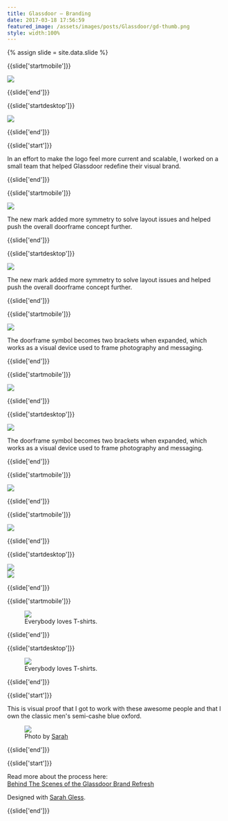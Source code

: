 ```yaml
---
title: Glassdoor — Branding
date: 2017-03-18 17:56:59
featured_image: /assets/images/posts/Glassdoor/gd-thumb.png
style: width:100%
---
```

{% assign slide = site.data.slide %}

{{slide['startmobile']}}

<div><img class='full-height' src='{{ site.url }}/assets/images/posts/Glassdoor/gd-1-mobile.png' srcset='{{ site.url }}/assets/images/posts/Glassdoor/gd-1-mobile.png 375w, {{ site.url }}/assets/images/posts/Glassdoor/gd-1-mobile@2x.png 750w, {{ site.url }}/assets/images/posts/Glassdoor/gd-1-mobile@3x.png 1125w'></div>

{{slide['end']}}

{{slide['startdesktop']}}

<div><img class='full-width' src='{{ site.url }}/assets/images/posts/Glassdoor/gd-1@2x.png' srcset='{{ site.url }}/assets/images/posts/Glassdoor/gd-1.png 1024w, {{ site.url }}/assets/images/posts/Glassdoor/gd-1@2x.png 2048w'></div>

{{slide['end']}}

{{slide['start']}}

In an effort to make the logo feel more current and scalable, I worked on a small team that helped Glassdoor redefine their visual brand.

{{slide['end']}}

{{slide['startmobile']}}

<div><img class='full-height' src='{{ site.url }}/assets/images/posts/Glassdoor/gd-2-mobile.png' srcset='{{ site.url }}/assets/images/posts/Glassdoor/gd-2-mobile.png 375w, {{ site.url }}/assets/images/posts/Glassdoor/gd-2-mobile@2x.png 750w, {{ site.url }}/assets/images/posts/Glassdoor/gd-2-mobile@3x.png 1125w'></div>

<p class='bg-dark'>The new mark added more symmetry to solve layout issues and helped push the overall doorframe concept further.</p>

{{slide['end']}}

{{slide['startdesktop']}}

<div><img src='{{ site.url }}/assets/images/posts/Glassdoor/gd-2@2x.png' srcset='{{ site.url }}/assets/images/posts/Glassdoor/gd-2.png 615w, {{ site.url }}/assets/images/posts/Glassdoor/gd-2@2x.png 1230w, {{ site.url }}/assets/images/posts/Glassdoor/gd-2@3x.png 1845w'></div>

The new mark added more symmetry to solve layout issues and helped push the overall doorframe concept further.

{{slide['end']}}

{{slide['startmobile']}}

<div><img class='full-height' src='{{ site.url }}/assets/images/posts/Glassdoor/gd-9-mobile.png' srcset='{{ site.url }}/assets/images/posts/Glassdoor/gd-9-mobile.png 375w, {{ site.url }}/assets/images/posts/Glassdoor/gd-9-mobile@2x.png 750w, {{ site.url }}/assets/images/posts/Glassdoor/gd-9-mobile@3x.png 1125w'></div>

<p class='bg-dark'>The doorframe symbol becomes two brackets when expanded, which works as a visual device used to frame photography and messaging.</p>

{{slide['end']}}

{{slide['startmobile']}}

<div><img class='full-height' src='{{ site.url }}/assets/images/posts/Glassdoor/gd-10-mobile.png' srcset='{{ site.url }}/assets/images/posts/Glassdoor/gd-10-mobile.png 375w, {{ site.url }}/assets/images/posts/Glassdoor/gd-10-mobile@2x.png 750w, {{ site.url }}/assets/images/posts/Glassdoor/gd-10-mobile@3x.png 1125w'></div>

{{slide['end']}}

{{slide['startdesktop']}}

<div><img src='{{ site.url }}/assets/images/posts/Glassdoor/gd-9@2x.png' srcset='{{ site.url }}/assets/images/posts/Glassdoor/gd-9.png 794w, {{ site.url }}/assets/images/posts/Glassdoor/gd-9@2x.png 1588w, {{ site.url }}/assets/images/posts/Glassdoor/gd-9@3x.png 2382w'></div>

The doorframe symbol becomes two brackets when expanded, which works as a visual device used to frame photography and messaging.

{{slide['end']}}

{{slide['startmobile']}}

<div><img src='{{ site.url }}/assets/images/posts/Glassdoor/gd-3-mobile.png' srcset='{{ site.url }}/assets/images/posts/Glassdoor/gd-3-mobile.png 375w, {{ site.url }}/assets/images/posts/Glassdoor/gd-3-mobile@2x.png 750w, {{ site.url }}/assets/images/posts/Glassdoor/gd-3-mobile@3x.png 1125w'></div>

{{slide['end']}}

{{slide['startmobile']}}

<div><img src='{{ site.url }}/assets/images/posts/Glassdoor/gd-4-mobile.png' srcset='{{ site.url }}/assets/images/posts/Glassdoor/gd-4-mobile.png 375w, {{ site.url }}/assets/images/posts/Glassdoor/gd-4-mobile@2x.png 750w, {{ site.url }}/assets/images/posts/Glassdoor/gd-4-mobile@3x.png 1125w'></div>


{{slide['end']}}

{{slide['startdesktop']}}

<div class='row'>

<div><img src='{{ site.url }}/assets/images/posts/Glassdoor/gd-3@2x.png' srcset='{{ site.url }}/assets/images/posts/Glassdoor/gd-3.png 554w, {{ site.url }}/assets/images/posts/Glassdoor/gd-3@2x.png 1108w, {{ site.url }}/assets/images/posts/Glassdoor/gd-3@3x.png 1662w'></div>

<div><img src='{{ site.url }}/assets/images/posts/Glassdoor/gd-4@2x.png' srcset='{{ site.url }}/assets/images/posts/Glassdoor/gd-4.png 234w, {{ site.url }}/assets/images/posts/Glassdoor/gd-4@2x.png 468w, {{ site.url }}/assets/images/posts/Glassdoor/gd-4@3x.png 702w'></div>

</div>

{{slide['end']}}

{{slide['startmobile']}}

<figure>

<div><img src='{{ site.url }}/assets/images/posts/Glassdoor/gd-5-mobile.png' srcset='{{ site.url }}/assets/images/posts/Glassdoor/gd-5-mobile.png 375w, {{ site.url }}/assets/images/posts/Glassdoor/gd-5-mobile@2x.png 750w, {{ site.url }}/assets/images/posts/Glassdoor/gd-5-mobile@3x.png 1125w'></div>

<figcaption>Everybody loves T-shirts.</figcaption>

</figure>

{{slide['end']}}

{{slide['startdesktop']}}

<figure>

<div><img src='{{ site.url }}/assets/images/posts/Glassdoor/gd-5@2x.png' srcset='{{ site.url }}/assets/images/posts/Glassdoor/gd-5.png 794w, {{ site.url }}/assets/images/posts/Glassdoor/gd-5@2x.png 1588w, {{ site.url }}/assets/images/posts/Glassdoor/gd-5@3x.png 2382w'></div>

<figcaption>Everybody loves T-shirts.</figcaption>

</figure>

{{slide['end']}}

{{slide['start']}}

This is visual proof that I got to work with these awesome people and that I own the classic men's semi-cashe blue oxford.

<figure>

<div><img src='{{ site.url }}/assets/images/posts/Glassdoor/gd-6@2x.png' srcset='{{ site.url }}/assets/images/posts/Glassdoor/gd-6.png 634w, {{ site.url }}/assets/images/posts/Glassdoor/gd-6@2x.png 1268w, {{ site.url }}/assets/images/posts/Glassdoor/gd-6@3x.png 1902w'></div>

<figcaption>Photo by <a href='http://sarahgless.com/'>Sarah</a></figcaption>

</figure>

{{slide['end']}}

{{slide['start']}}

Read more about the process here:<br>[Behind The Scenes of the Glassdoor Brand Refresh](https://www.glassdoor.com/blog/behind-the-scenes-of-the-glassdoor-brand-refresh/)

Designed with <a href='http://sarahgless.com/'>Sarah Gless</a>.

{{slide['end']}}